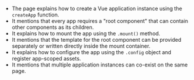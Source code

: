 - The page explains how to create a Vue application instance using the `createApp` function.
- It mentions that every app requires a "root component" that can contain other components as its children.
- It explains how to mount the app using the `.mount()` method.
- It mentions that the template for the root component can be provided separately or written directly inside the mount container.
- It explains how to configure the app using the `.config` object and register app-scoped assets.
- It mentions that multiple application instances can co-exist on the same page.